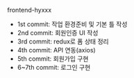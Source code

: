 frontend-hyxxx
 
- 1st commit: 작업 환경준비 및 기본 틀 작성
- 2nd commit: 회원인증 UI 작성
- 3rd commit: redux로 폼 상태 정리
- 4th commit: API 연동(axios)
- 5th commit: 회원가입 구현
- 6~7th commit: 로그인 구현
